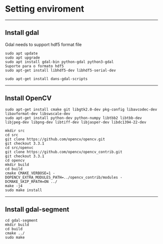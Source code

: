 # Setting enviroment

___________________________________________________

## Install gdal

Gdal needs to support hdf5 format file

```sudo add-apt-repository -y ppa:ubuntugis/ppa
sudo apt update
sudo apt upgrade
sudo apt install gdal-bin python-gdal python3-gdal
Suporte para o formato hdf5
sudo apt-get install libhdf5-dev libhdf5-serial-dev

sudo apt-get install dans-gdal-scripts
```

___________________________________________________

## Install OpenCV

```sudo apt-get install build-essential
sudo apt-get install cmake git libgtk2.0-dev pkg-config libavcodec-dev libavformat-dev libswscale-dev
sudo apt-get install python-dev python-numpy libtbb2 libtbb-dev libjpeg-dev libpng-dev libtiff-dev libjasper-dev libdc1394-22-dev

mkdir src
cd src
git clone https://github.com/opencv/opencv.git
git checkout 3.3.1
cd src/openvc
git clone https://github.com/opencv/opencv_contrib.git
git checkout 3.3.1
cd opencv
mkdir build
cd build
cmake CMAKE_VERBOSE=1 -DOPENCV_EXTRA_MODULES_PATH=../opencv_contrib/modules -DCMAKE_SKIP_RPATH=ON ../
make -j4
sudo make install
```

___________________________________________________

## Install gdal-segment

```git clone https://github.com/cbalint13/gdal-segment.git
cd gdal-segment
mkdir build
cd build
cmake ../
sudo make
```